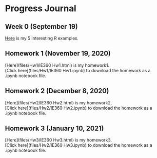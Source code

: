 # Progress Journal

## Week 0 (September 19)

[Here](files/example_homework_0.html) is my 5 interesting R examples.

## Homework 1 (November 19, 2020)

[Here](files/Hw1/IE360 Hw1.html)  is my homework1.  
[Click here](files/Hw1/IE360 Hw1.ipynb) to download the homework as a .ipynb notebook file.

## Homework 2 (December 8, 2020)

[Here](files/Hw2/IE360 Hw2.html)  is my homework2.<br>
[Click here](files/Hw2/IE360 Hw2.ipynb) to download the homework as a .ipynb notebook file.

## Homework 3 (January 10, 2021)

[Here](files/Hw3/IE360 Hw3.html)  is my homework3.<br>
[Click here](files/Hw2/IE360 Hw3.ipynb) to download the homework as a .ipynb notebook file.
